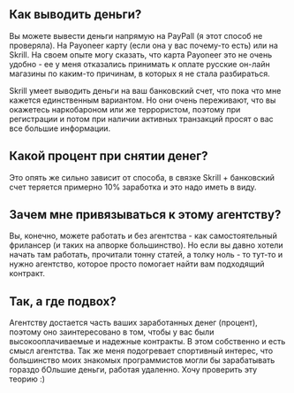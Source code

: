 ## Как выводить деньги?

Вы можете вывести деньги напрямую на PayPall (я этот способ не проверяла). 
На Payoneer карту (если она у вас почему-то есть) или на Skrill. 
На своем опыте могу сказать, что карта Payoneer это не очень удобно - ее у меня отказались принимать
к оплате русские он-лайн магазины по каким-то причинам, в которых я не стала разбираться.

Skrill умеет выводить деньги на ваш банковский счет, что пока что мне кажется единственным вариантом. 
Но они очень переживают, что вы окажетесь наркобароном или же террористом, поэтому при регистрации и потом
при наличии активных транзакций просят о вас все большие информации.

## Какой процент при снятии денег?

Это опять же сильно зависит от способа, в связке Skrill + банковский счет теряется примерно 10% заработка и это надо иметь в виду.

## Зачем мне привязываться к этому агентству?

Вы, конечно, можете работать и без агентства - как самостоятельный фрилансер (и таких на апворке большинство). Но если вы давно хотели начать там работать, прочитали тонну статей, а толку ноль - то тут-то и нужно агентство, которое просто помогает найти вам подходящий контракт.

## Так, а где подвох?

Агентству достается часть ваших заработанных денег (процент), поэтому оно заинтересовано в том, чтобы у вас были высокооплачиваемые и надежные контракты. В этом собственно и есть смысл агентства. Так же меня подогревает спортивный интерес, что большинство моих знакомых программистов могли бы зарабатывать гораздо бОльшие деньги, работая удаленно. Хочу проверить эту теорию :)
